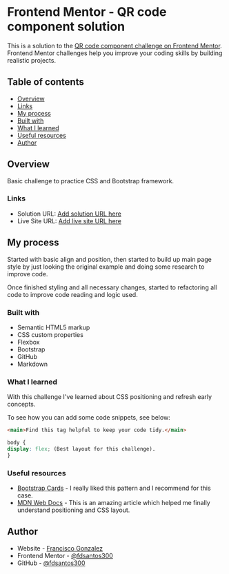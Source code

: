 # Frontend Mentor - QR code component solution

This is a solution to the [QR code component challenge on Frontend Mentor](https://www.frontendmentor.io/challenges/qr-code-component-iux_sIO_H). Frontend Mentor challenges help you improve your coding skills by building realistic projects.

## Table of contents

-   [Overview](#overview)
-   [Links](#links)
-   [My process](#my-process)
-   [Built with](#built-with)
-   [What I learned](#what-i-learned)
-   [Useful resources](#useful-resources)
-   [Author](#author)

## Overview

Basic challenge to practice CSS and Bootstrap framework.

### Links

-   Solution URL: [Add solution URL here](https://www.frontendmentor.io/solutions/qr-code-bootstrap-5Z_ycvVft)
-   Live Site URL: [Add live site URL here](https://fdsantos300.github.io/qrcode/)

## My process

Started with basic align and position, then started to build up main page style by just looking the original example and doing some research to improve code.

Once finished styling and all necessary changes, started to refactoring all code to improve code reading and logic used.

### Built with

-   Semantic HTML5 markup
-   CSS custom properties
-   Flexbox
-   Bootstrap
-   GitHub
-   Markdown

### What I learned

With this challenge I've learned about CSS positioning and refresh early concepts.  

To see how you can add some code snippets, see below:

```html
<main>Find this tag helpful to keep your code tidy.</main>
```

```css
body {
display: flex; (Best layout for this challenge).
}
```

### Useful resources

-   [Bootstrap Cards](https://getbootstrap.com/docs/5.1/components/card/) - I really liked this pattern and I recommend for this case.
-   [MDN Web Docs](https://developer.mozilla.org/en-US/docs/Learn/CSS/CSS_layout) - This is an amazing article which helped me finally understand positioning and CSS layout.

## Author

-   Website - [Francisco Gonzalez](https://www.your-site.com)
-   Frontend Mentor - [@fdsantos300](https://www.frontendmentor.io/profile/@fdsantos300)
-   GitHub - [@fdsantos300](https://github.com/fdsantos300)
